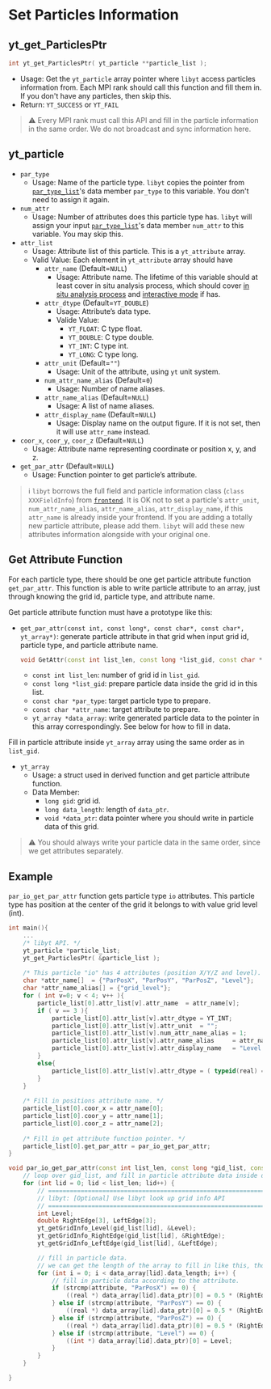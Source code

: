 # Set Particles Information
## yt\_get\_ParticlesPtr
```cpp
int yt_get_ParticlesPtr( yt_particle **particle_list );
```
- Usage: Get the `yt_particle` array pointer where `libyt` access particles information from. Each MPI rank should call this function and fill them in. If you don't have any particles, then skip this.
- Return: `YT_SUCCESS` or `YT_FAIL`

> :warning: Every MPI rank must call this API and fill in the particle information in the same order. We do not broadcast and sync information here.

## yt\_particle
- `par_type`
  - Usage: Name of the particle type. `libyt` copies the pointer from [`par_type_list`](./SetYTParameter.md#yt_param_yt)'s data member `par_type` to this variable. You don't need to assign it again. 
- `num_attr`
  - Usage: Number of attributes does this particle type has. `libyt` will assign your input [`par_type_list`](./SetYTParameter.md#yt_param_yt)'s data member `num_attr` to this variable. You may skip this.
- `attr_list`
  - Usage: Attribute list of this particle. This is a `yt_attribute` array.
  - Valid Value: Each element in `yt_attribute` array should have
    - `attr_name` (Default=`NULL`)
      - Usage: Attribute name. The lifetime of this variable should at least cover in situ analysis process, which should cover [in situ analysis process](./PerformInlineAnalysis.md#perform-inline-analysis) and [interactive mode](./ActivateInteractiveMode.md#activate-interactive-mode) if has.
    - `attr_dtype` (Default=`YT_DOUBLE`)
      - Usage: Attribute’s data type.
      - Valide Value: 
        - `YT_FLOAT`: C type float.
        - `YT_DOUBLE`: C type double.
        - `YT_INT`: C type int. 
        - `YT_LONG`: C type long.
    - `attr_unit` (Default=`""`)
      - Usage: Unit of the attribute, using `yt` unit system.
    - `num_attr_name_alias` (Default=`0`)
      - Usage: Number of name aliases.
    - `attr_name_alias` (Default=`NULL`)
      - Usage: A list of name aliases.
    - `attr_display_name` (Default=`NULL`)
      - Usage: Display name on the output figure. If it is not set, then it will use `attr_name` instead.
- `coor_x`, `coor_y`, `coor_z` (Default=`NULL`)
  - Usage: Attribute name representing coordinate or position x, y, and z.
- `get_par_attr` (Default=`NULL`)
  - Usage: Function pointer to get particle’s attribute.

> :information_source: `libyt` borrows the full field and particle information class (`class XXXFieldInfo`) from [`frontend`](./SetYTParameter.md#yt_param_yt). It is OK not to set a particle's `attr_unit`, `num_attr_name_alias`, `attr_name_alias`, `attr_display_name`, if this `attr_name` is already inside your frontend.
> If you are adding a totally new particle attribute, please add them. `libyt` will add these new attributes information alongside with your original one.

## Get Attribute Function
For each particle type, there should be one get particle attribute function `get_par_attr`. This function is able to write particle attribute to an array, just through knowing the grid id, particle type, and attribute name.

Get particle attribute function must have a prototype like this:
- `get_par_attr(const int, const long*, const char*, const char*, yt_array*)`: generate particle attribute in that grid when input grid id, particle type, and particle attribute name.

  ```cpp
  void GetAttr(const int list_len, const long *list_gid, const char *par_type, const char *attr_name, yt_array *data_array);
  ```
  - `const int list_len`: number of grid id in `list_gid`.
  - `const long *list_gid`: prepare particle data inside the grid id in this list.
  - `const char *par_type`: target particle type to prepare.
  - `const char *attr_name`: target attribute to prepare.
  - `yt_array *data_array`: write generated particle data to the pointer in this array correspondingly. See below for how to fill in data.

Fill in particle attribute inside `yt_array` array using the same order as in `list_gid`.
- `yt_array`
  - Usage: a struct used in derived function and get particle attribute function.
  - Data Member:
    - `long gid`: grid id.
    - `long data_length`: length of `data_ptr`.
    - `void *data_ptr`: data pointer where you should write in particle data of this grid.

> :warning: You should always write your particle data in the same order, since we get attributes separately.

## Example
`par_io_get_par_attr` function gets particle type `io` attributes. This particle type has position at the center of the grid it belongs to with value grid level (int).
```cpp
int main(){
    ...
    /* libyt API. */
    yt_particle *particle_list;  
    yt_get_ParticlesPtr( &particle_list );
    
    /* This particle "io" has 4 attributes (position X/Y/Z and level). */
    char *attr_name[]  = {"ParPosX", "ParPosY", "ParPosZ", "Level"};
    char *attr_name_alias[] = {"grid_level"};
    for ( int v=0; v < 4; v++ ){
        particle_list[0].attr_list[v].attr_name  = attr_name[v];
        if ( v == 3 ){  
            particle_list[0].attr_list[v].attr_dtype = YT_INT;
            particle_list[0].attr_list[v].attr_unit  = "";
            particle_list[0].attr_list[v].num_attr_name_alias = 1;
            particle_list[0].attr_list[v].attr_name_alias     = attr_name_alias;  
            particle_list[0].attr_list[v].attr_display_name   = "Level of the Grid";
        }     
        else{   
            particle_list[0].attr_list[v].attr_dtype = ( typeid(real) == typeid(float) ) ? YT_FLOAT : YT_DOUBLE;
        }
    }
    
    /* Fill in positions attribute name. */
    particle_list[0].coor_x = attr_name[0];
    particle_list[0].coor_y = attr_name[1];  
    particle_list[0].coor_z = attr_name[2];
    
    /* Fill in get attribute function pointer. */
    particle_list[0].get_par_attr = par_io_get_par_attr;
}

void par_io_get_par_attr(const int list_len, const long *gid_list, const char *par_type, const char *attribute, yt_array *data_array) {
    // loop over gid_list, and fill in particle attribute data inside data_array.
    for (int lid = 0; lid < list_len; lid++) {
        // =============================================================
        // libyt: [Optional] Use libyt look up grid info API
        // =============================================================
        int Level;
        double RightEdge[3], LeftEdge[3];
        yt_getGridInfo_Level(gid_list[lid], &Level);
        yt_getGridInfo_RightEdge(gid_list[lid], &RightEdge);
        yt_getGridInfo_LeftEdge(gid_list[lid], &LeftEdge);

        // fill in particle data.
        // we can get the length of the array to fill in like this, though this example only has one particle in each grid.
        for (int i = 0; i < data_array[lid].data_length; i++) {
            // fill in particle data according to the attribute.
            if (strcmp(attribute, "ParPosX") == 0) {
                ((real *) data_array[lid].data_ptr)[0] = 0.5 * (RightEdge[0] + LeftEdge[0]);
            } else if (strcmp(attribute, "ParPosY") == 0) {
                ((real *) data_array[lid].data_ptr)[0] = 0.5 * (RightEdge[1] + LeftEdge[1]);
            } else if (strcmp(attribute, "ParPosZ") == 0) {
                ((real *) data_array[lid].data_ptr)[0] = 0.5 * (RightEdge[2] + LeftEdge[2]);
            } else if (strcmp(attribute, "Level") == 0) {
                ((int *) data_array[lid].data_ptr)[0] = Level;
            }
        }
    }

}
```
